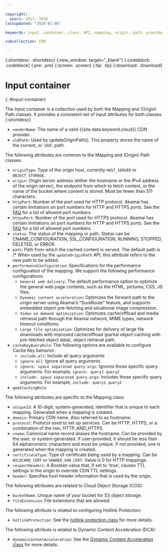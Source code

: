```yaml
---

copyright:
  years: 2017, 2020
lastupdated: "2020-01-06"

keywords: input, container, class, API, mapping, origin, path, provider, hotlink

subcollection: CDN

---
```


{:shortdesc: .shortdesc}
{:new_window: target="_blank"}
{:codeblock: .codeblock}
{:pre: .pre}
{:screen: .screen}
{:tip: .tip}
{:download: .download}

# Input container
{: #input-container}

The Input container is a collection used by both the Mapping and (Origin) Path classes. It provides a consistent set of input attributes for both classes.
{:shortdesc}

* `vendorName`: The name of a valid {{site.data.keyword.cloud}} CDN provider.
* `oldPath`: Used by updateOriginPath(). This property stores the name of the current, or 'old', path.

The following attributes are common to the Mapping and (Origin) Path classes:
* `originType`: Type of the origin host, currently `HOST_SERVER` or `OBJECT_STORAGE`.
* `origin`: Origin server address (either the hostname or the IPv4 address of the origin server), the endpoint from which to fetch content, or the name of the bucket where content is stored. Must be fewer than 511 characters.
* `httpPort`: Number of the port used for HTTP protocol. Akamai has certain limitations on port numbers for HTTP and HTTPS ports. See the [FAQ](/docs/CDN?topic=CDN-faqs#are-there-any-restrictions-on-what-port-numbers-are-allowed) for a list of allowed port numbers.
* `httpsPort`: Number of the port used for HTTPS protocol. Akamai has certain limitations on port numbers for HTTP and HTTPS ports. See the [FAQ](/docs/CDN?topic=CDN-faqs#are-there-any-restrictions-on-what-port-numbers-are-allowed) for a list of allowed port numbers.
* `status`:  The status of the mapping or path. Status can be CNAME_CONFIGURATION, SSL_CONFIGURATION, RUNNING, STOPPED, DELETED, or ERROR.
* `path`: Path from which the cached content is served. The default path is /\* When used by the `updateOriginPath` API, this attribute refers to the new path to be added.
* `performanceConfiguration`: Specifications for the performance configuration of the mapping. We support the following performance configurations:
  * `General web delivery`: The default performance option to optimize the general web page contents, such as the HTML, pictures, CSS, JS files.
  * `Dynamic content acceleration`: Optimizes the forward path to the origin server using Akamai’s “SureRoute” feature, and supports embedded object pre-fetching and situational image compression.
  * `Video on demand optimization`: Optimizes cache/offload and media retrieval path through the Akamai network, MIME types, network timeout conditions.
  * `Large file optimization`: Optimizes for delivery of large file downloads with improved cache/offload (partial object caching with pre-fetched object data), object retrieval path.  
* `cacheKeyQueryRule`: The following options are available to configure Cache Key behavior:
  * `include-all`: Include all query arguments
  * `ignore-all`: Ignore all query arguments
  * `ignore: space separated query-args`: Ignores those specific query arguments. For example, `ignore: query1 query2`
  * `include: space separated query-args`: Includes those specific query arguments. For example, `include: query1 query2`
* `geoblockingRule`

The following attributes are specific to the Mapping class:

* `uniqueId`: A 10-digit, system-generated, identifier that is unique to each mapping. Generated when a mapping is created.
* `domain`: Primary CDN name. Also referred to as hostname.
* `protocol`: Protocol used to set up services. Can be HTTP, HTTPS, or a combination of the two, HTTP_AND_HTTPS.
* `cname`: Canonical name record aliases the hostname. Can be provided by the user, or system-generated. If user-provided, it should be less than 64 alphanumeric characters and must be unique. If not provided, one is generated when the mapping is created.
* `certificateType`: Type of certificate being used by a mapping. Can be `WILDCARD_CERT` or `SHARED_SAN_CERT`. Value is 0 for HTTP mappings.
* `respectHeaders`: A Boolean value that, if set to 'true', causes TTL settings in the origin to override CDN TTL settings.
* `header`: Specifies host header information that is used by the origin.

The following attributes are related to Cloud Object Storage (COS):  
* `bucketName`: Unique name of your bucket for S3 object storage.  
* `fileExtension`: File extensions that are allowed.

The following attribute is related to configuring Hotlink Protection:
* `hotlinkProtection`: See the [hotlink protection class](/docs/CDN?topic=CDN-hotlink-protection-class) for more details.

The following attribute is related to Dynamic Content Acceleration (DCA):
* `dynamicContentAcceleration`: See the [Dynamic Content Acceleration class](/docs/CDN?topic=CDN-dynamic-content-acceleration-container) for more details.
